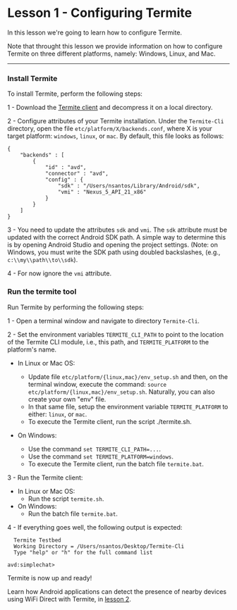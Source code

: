# Lesson 1 - Configuring Termite
In this lesson we're going to learn how to configure Termite.

Note that throught this lesson we provide information on how to configure Termite on three different platforms, namely: Windows, Linux, and Mac.


***


### Install Termite
To install Termite, perform the following steps:

1 - Download the [Termite client](http://www.gsd.inesc-id.pt/~wiki/courses/cmu1516/lab04/Termite-Cli-20160329.tgz) and decompress it on a local directory.

2 - Configure attributes of your Termite installation. Under the `Termite-Cli` directory, open the file `etc/platform/X/backends.conf`, where X is your target platform: `windows`, `linux`, or `mac`. By default, this file looks as follows:

```
{
    "backends" : [
        {
            "id" : "avd",
            "connector" : "avd",
            "config" : {
                "sdk" : "/Users/nsantos/Library/Android/sdk",
                "vmi" : "Nexus_5_API_21_x86"
            }
        }
    ]
}
```

3 - You need to update the attributes `sdk` and `vmi`. The `sdk` attribute must be updated with the correct Android SDK path. A simple way to determine this is by opening Android Studio and opening the project settings. (Note: on Windows, you must write the SDK path using doubled backslashes, (e.g., `c:\\my\\path\\to\\sdk`).

4 - For now ignore the `vmi` attribute.

### Run the termite tool
Run Termite by performing the following steps:

1 - Open a terminal window and navigate to directory `Termite-Cli`.

2 - Set the environment variables `TERMITE_CLI_PATH` to point to the location of the Termite CLI module, i.e., this path, and `TERMITE_PLATFORM` to the platform's name.

   * In Linux or Mac OS:
   
      * Update file `etc/platform/{linux,mac}/env_setup.sh` and then, on the terminal window, execute the command: `source etc/platform/{linux,mac}/env_setup.sh`. Naturally, you can also create your own "env" file.
      * In that same file, setup the environment variable `TERMITE_PLATFORM` to either: `linux`, or `mac`.
      * To execute the Termite client, run the script ./termite.sh.
      
   * On Windows:
      * Use the command `set TERMITE_CLI_PATH=...`.
      * Use the command `set TERMITE_PLATFORM=windows`.
      * To execute the Termite client, run the batch file `termite.bat`.

3 - Run the Termite client:

   * In Linux or Mac OS:
      * Run the script `termite.sh`.
   * On Windows:
      * Run the batch file `termite.bat`.

4 - If everything goes well, the following output is expected:

```
  Termite Testbed
  Working Directory = /Users/nsantos/Desktop/Termite-Cli
  Type "help" or "h" for the full command list

avd:simplechat>
``` 
Termite is now up and ready!

Learn how Android applications can detect the presence of nearby devices using WiFi Direct with Termite, in [lesson 2](Device-Detection.html).
